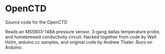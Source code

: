 OpenCTD
=======

Source code for the OpenCTD

Reads an MS5803-14BA pressure sensor, 3-gang dallas temperature probe, and homebrewed conductivity circuit. 
Hacked together from code by Walt Holm, arduino.cc samples, and original code by Andrew Thaler. Runs on Arduino.
